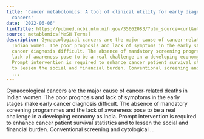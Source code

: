 ```yaml
---
title: 'Cancer metabolomics: A tool of clinical utility for early diagnosis of gynaecological
  cancers'
date: '2022-06-06'
linkTitle: https://pubmed.ncbi.nlm.nih.gov/35662083/?utm_source=curl&utm_medium=rss&utm_campaign=pubmed-2&utm_content=1Zkrxt7ktlCbHBXEV3v65xxSnkSWNsJ1A6Fq3gBniKhGfIUslK&fc=20210907212339&ff=20220608211508&v=2.17.6
source: metablomics[MeSH Terms]
description: Gynaecological cancers are the major cause of cancer-related deaths in
  Indian women. The poor prognosis and lack of symptoms in the early stages make early
  cancer diagnosis difficult. The absence of mandatory screening programmes and the
  lack of awareness pose to be a real challenge in a developing economy as India.
  Prompt intervention is required to enhance cancer patient survival statistics and
  to lessen the social and financial burden. Conventional screening and cytological
  ...
---
```

Gynaecological cancers are the major cause of cancer-related deaths in Indian women. The poor prognosis and lack of symptoms in the early stages make early cancer diagnosis difficult. The absence of mandatory screening programmes and the lack of awareness pose to be a real challenge in a developing economy as India. Prompt intervention is required to enhance cancer patient survival statistics and to lessen the social and financial burden. Conventional screening and cytological ...